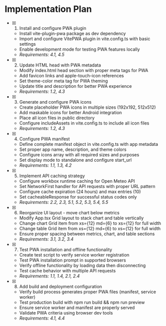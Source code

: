 # Implementation Plan

- [x] 1. Install and configure PWA plugin
  - Install vite-plugin-pwa package as dev dependency
  - Import and configure VitePWA plugin in vite.config.ts with basic settings
  - Enable development mode for testing PWA features locally
  - _Requirements: 4.1, 4.5_

- [x] 2. Update HTML head with PWA metadata
  - Modify index.html head section with proper meta tags for PWA
  - Add favicon links and apple-touch-icon references
  - Set theme-color meta tag for PWA theming
  - Update title and description for better PWA experience
  - _Requirements: 1.2, 4.3_

- [x] 3. Generate and configure PWA icons
  - Create placeholder PWA icons in multiple sizes (192x192, 512x512)
  - Add maskable icons for better Android integration
  - Place all icon files in public directory
  - Configure includeAssets in vite.config.ts to include all icon files
  - _Requirements: 1.2, 4.3_

- [x] 4. Configure PWA manifest
  - Define complete manifest object in vite.config.ts with app metadata
  - Set proper app name, description, and theme colors
  - Configure icons array with all required sizes and purposes
  - Set display mode to standalone and configure start_url
  - _Requirements: 1.1, 1.3, 4.2_

- [x] 5. Implement API caching strategy
  - Configure workbox runtime caching for Open Meteo API
  - Set NetworkFirst handler for API requests with proper URL pattern
  - Configure cache expiration (24 hours) and max entries (10)
  - Set cacheableResponse for successful status codes only
  - _Requirements: 2.2, 2.3, 5.1, 5.2, 5.3, 5.4, 5.5_

- [x] 6. Reorganize UI layout - move chart below metrics
  - Modify App.tsx Grid layout to stack chart and table vertically
  - Change chart Grid item from xs={12} md={6} to xs={12} for full width
  - Change table Grid item from xs={12} md={6} to xs={12} for full width
  - Ensure proper spacing between metrics, chart, and table sections
  - _Requirements: 3.1, 3.2, 3.4_

- [x] 7. Test PWA installation and offline functionality
  - Create test script to verify service worker registration
  - Test PWA installation prompt in supported browsers
  - Verify offline functionality by loading data then disconnecting
  - Test cache behavior with multiple API requests
  - _Requirements: 1.1, 1.4, 2.1, 2.4_

- [x] 8. Add build and deployment configuration
  - Verify build process generates proper PWA files (manifest, service worker)
  - Test production build with npm run build && npm run preview
  - Ensure service worker and manifest are properly served
  - Validate PWA criteria using browser dev tools
  - _Requirements: 4.1, 4.4_